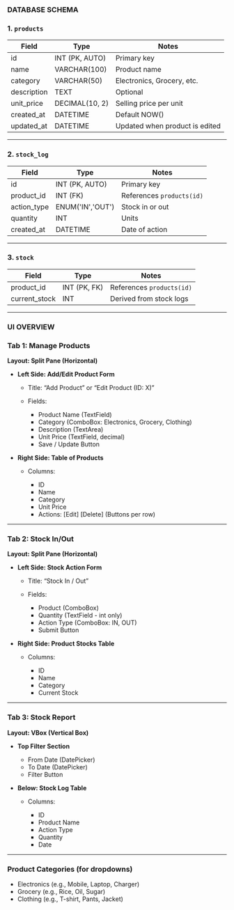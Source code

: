 ### DATABASE SCHEMA

### 1. `products`

| Field       | Type           | Notes                          |
| ----------- | -------------- | ------------------------------ |
| id          | INT (PK, AUTO) | Primary key                    |
| name        | VARCHAR(100)   | Product name                   |
| category    | VARCHAR(50)    | Electronics, Grocery, etc.     |
| description | TEXT           | Optional                       |
| unit\_price | DECIMAL(10, 2) | Selling price per unit         |
| created\_at | DATETIME       | Default NOW()                  |
| updated\_at | DATETIME       | Updated when product is edited |

---

### 2. `stock_log`

| Field        | Type             | Notes                     |
| ------------ | ---------------- | ------------------------- |
| id           | INT (PK, AUTO)   | Primary key               |
| product\_id  | INT (FK)         | References `products(id)` |
| action\_type | ENUM('IN','OUT') | Stock in or out           |
| quantity     | INT              | Units                     |
| created\_at  | DATETIME         | Date of action            |

---

### 3. `stock`

| Field          | Type         | Notes                     |
| -------------- | ------------ | ------------------------- |
| product\_id    | INT (PK, FK) | References `products(id)` |
| current\_stock | INT          | Derived from stock logs   |

---

### UI OVERVIEW

### Tab 1: Manage Products

**Layout: Split Pane (Horizontal)**

* **Left Side: Add/Edit Product Form**

    * Title: “Add Product” or “Edit Product (ID: X)”
    * Fields:

        * Product Name (TextField)
        * Category (ComboBox: Electronics, Grocery, Clothing)
        * Description (TextArea)
        * Unit Price (TextField, decimal)
        * Save / Update Button

* **Right Side: Table of Products**

    * Columns:

        * ID
        * Name
        * Category
        * Unit Price
        * Actions: \[Edit] \[Delete] (Buttons per row)

---

### Tab 2: Stock In/Out

**Layout: Split Pane (Horizontal)**

* **Left Side: Stock Action Form**

    * Title: “Stock In / Out”
    * Fields:

        * Product (ComboBox)
        * Quantity (TextField - int only)
        * Action Type (ComboBox: IN, OUT)
        * Submit Button

* **Right Side: Product Stocks Table**

    * Columns:

        * ID
        * Name
        * Category
        * Current Stock

---

### Tab 3: Stock Report

**Layout: VBox (Vertical Box)**

* **Top Filter Section**

    * From Date (DatePicker)
    * To Date (DatePicker)
    * Filter Button

* **Below: Stock Log Table**

    * Columns:

        * ID
        * Product Name
        * Action Type
        * Quantity
        * Date

---

### Product Categories (for dropdowns)

* Electronics (e.g., Mobile, Laptop, Charger)
* Grocery (e.g., Rice, Oil, Sugar)
* Clothing (e.g., T-shirt, Pants, Jacket)



